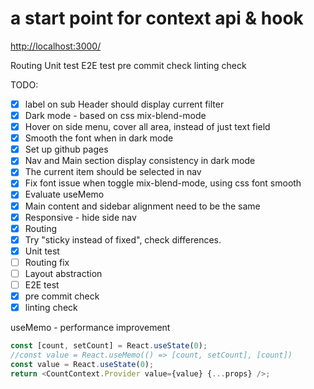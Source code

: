 # a start point for context api & hook

<http://localhost:3000/>

Routing
Unit test
E2E test
pre commit check
linting check

TODO:

- [x] label on sub Header should display current filter
- [x] Dark mode - based on css mix-blend-mode
- [x] Hover on side menu, cover all area, instead of just text field
- [x] Smooth the font when in dark mode
- [x] Set up github pages
- [x] Nav and Main section display consistency in dark mode
- [x] The current item should be selected in nav
- [x] Fix font issue when toggle mix-blend-mode, using css font smooth
- [x] Evaluate useMemo
- [x] Main content and sidebar alignment need to be the same
- [x] Responsive - hide side nav
- [x] Routing
- [x] Try "sticky instead of fixed", check differences.
- [x] Unit test
- [ ] Routing fix
- [ ] Layout abstraction
- [ ] E2E test
- [x] pre commit check
- [x] linting check

useMemo - performance improvement

```javascript
const [count, setCount] = React.useState(0);
//const value = React.useMemo(() => [count, setCount], [count])
const value = React.useState(0);
return <CountContext.Provider value={value} {...props} />;
```
